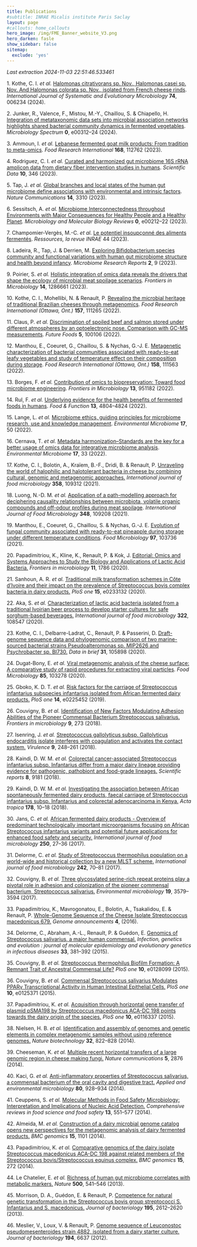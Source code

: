 ```yaml
---
title: Publications
#subtitle: INRAE Micalis institute Paris Saclay
layout: page
#callouts: home_callouts
hero_image: /img/FME_Banner_website_V3.png
hero_darken: fasle
show_sidebar: false
sitemap:
  exclude: 'yes'
---
```


*Last extraction 2024-11-03 22:51:46.533461*

<span class="csl-left-margin">1.
</span><span class="csl-right-inline">Kothe, C. I. *et al.* [Halomonas
citrativorans sp. Nov., Halomonas casei sp. Nov. And Halomonas colorata
sp. Nov., isolated from French cheese
rinds](https://doi.org/10.1099/ijsem.0.006234). *International Journal
of Systematic and Evolutionary Microbiology* **74**, 006234
(2024).</span>

<span class="csl-left-margin">2.
</span><span class="csl-right-inline">Junker, R., Valence, F., Mistou,
M.-Y., Chaillou, S. & Chiapello, H. [Integration of metataxonomic data
sets into microbial association networks highlights shared bacterial
community dynamics in fermented
vegetables](https://doi.org/10.1128/spectrum.00312-24). *Microbiology
Spectrum* **0**, e00312–24 (2024).</span>

<span class="csl-left-margin">3.
</span><span class="csl-right-inline">Ammoun, I. *et al.* [Lebanese
fermented goat milk products: From tradition to
meta-omics](https://doi.org/10.1016/j.foodres.2023.112762). *Food
Research International* **168**, 112762 (2023).</span>

<span class="csl-left-margin">4.
</span><span class="csl-right-inline">Rodriguez, C. I. *et al.* [Curated
and harmonized gut microbiome 16S <span class="nocase">rRNA</span>
amplicon data from dietary fiber intervention studies in
humans](https://doi.org/10.1038/s41597-023-02254-4). *Scientific Data*
**10**, 346 (2023).</span>

<span class="csl-left-margin">5.
</span><span class="csl-right-inline">Tap, J. *et al.* [Global branches
and local states of the human gut microbiome define associations with
environmental and intrinsic
factors](https://doi.org/10.1038/s41467-023-38558-7). *Nature
Communications* **14**, 3310 (2023).</span>

<span class="csl-left-margin">6.
</span><span class="csl-right-inline">Sessitsch, A. *et al.* [Microbiome
Interconnectedness throughout Environments with Major Consequences for
Healthy People and a Healthy
Planet](https://doi.org/10.1128/mmbr.00212-22). *Microbiology and
Molecular Biology Reviews* **0**, e00212–22 (2023).</span>

<span class="csl-left-margin">7.
</span><span class="csl-right-inline">Champomier-Vergès, M.-C. *et al.*
[Le potentiel insoupçonné des aliments
fermentés](https://hal.inrae.fr/hal-03958354). *Ressources, la revue
INRAE* 44 (2023).</span>

<span class="csl-left-margin">8.
</span><span class="csl-right-inline">Ladeira, R., Tap, J. & Derrien, M.
[Exploring Bifidobacterium species community and functional variations
with human gut microbiome structure and health beyond
infancy](https://doi.org/10.20517/mrr.2023.01). *Microbiome Research
Reports* **2**, 9 (2023).</span>

<span class="csl-left-margin">9.
</span><span class="csl-right-inline">Poirier, S. *et al.* [Holistic
integration of omics data reveals the drivers that shape the ecology of
microbial meat spoilage
scenarios](https://doi.org/10.3389/fmicb.2023.1286661). *Frontiers in
Microbiology* **14**, 1286661 (2023).</span>

<span class="csl-left-margin">10.
</span><span class="csl-right-inline">Kothe, C. I., Mohellibi, N. &
Renault, P. [Revealing the microbial heritage of traditional Brazilian
cheeses through
metagenomics](https://doi.org/10.1016/j.foodres.2022.111265). *Food
Research International (Ottawa, Ont.)* **157**, 111265 (2022).</span>

<span class="csl-left-margin">11.
</span><span class="csl-right-inline">Claus, P. *et al.* [Discrimination
of spoiled beef and salmon stored under different atmospheres by an
optoelectronic nose. Comparison with GC-MS
measurements](https://doi.org/10.1016/j.fufo.2021.100106). *Future
Foods* **5**, 100106 (2022).</span>

<span class="csl-left-margin">12.
</span><span class="csl-right-inline">Manthou, E., Coeuret, G.,
Chaillou, S. & Nychas, G.-J. E. [Metagenetic characterization of
bacterial communities associated with ready-to-eat leafy vegetables and
study of temperature effect on their composition during
storage](https://doi.org/10.1016/j.foodres.2022.111563). *Food Research
International (Ottawa, Ont.)* **158**, 111563 (2022).</span>

<span class="csl-left-margin">13.
</span><span class="csl-right-inline">Borges, F. *et al.* [Contribution
of omics to biopreservation: Toward food microbiome
engineering](https://doi.org/10.3389/fmicb.2022.951182). *Frontiers in
Microbiology* **13**, 951182 (2022).</span>

<span class="csl-left-margin">14.
</span><span class="csl-right-inline">Rul, F. *et al.* [Underlying
evidence for the health benefits of fermented foods in
humans](https://doi.org/10.1039/D1FO03989J). *Food & Function* **13**,
4804–4824 (2022).</span>

<span class="csl-left-margin">15.
</span><span class="csl-right-inline">Lange, L. *et al.* [Microbiome
ethics, guiding principles for microbiome research, use and knowledge
management](https://doi.org/10.1186/s40793-022-00444-y). *Environmental
Microbiome* **17**, 50 (2022).</span>

<span class="csl-left-margin">16.
</span><span class="csl-right-inline">Cernava, T. *et al.* [Metadata
harmonization–Standards are the key for a better usage of omics data for
integrative microbiome
analysis](https://doi.org/10.1186/s40793-022-00425-1). *Environmental
Microbiome* **17**, 33 (2022).</span>

<span class="csl-left-margin">17.
</span><span class="csl-right-inline">Kothe, C. I., Bolotin, A., Kraïem,
B.-F., Dridi, B. & Renault, P. [Unraveling the world of halophilic and
halotolerant bacteria in cheese by combining cultural, genomic and
metagenomic
approaches.](https://doi.org/10.1016/j.ijfoodmicro.2021.109312)
*International journal of food microbiology* **358**, 109312
(2021).</span>

<span class="csl-left-margin">18.
</span><span class="csl-right-inline">Luong, N.-D. M. *et al.*
[Application of a path-modelling approach for deciphering causality
relationships between microbiota, volatile organic compounds and
off-odour profiles during meat
spoilage](https://doi.org/10.1016/j.ijfoodmicro.2021.109208).
*International Journal of Food Microbiology* **348**, 109208
(2021).</span>

<span class="csl-left-margin">19.
</span><span class="csl-right-inline">Manthou, E., Coeuret, G.,
Chaillou, S. & Nychas, G.-J. E. [Evolution of fungal community
associated with ready-to-eat pineapple during storage under different
temperature conditions](https://doi.org/10.1016/j.fm.2021.103736). *Food
Microbiology* **97**, 103736 (2021).</span>

<span class="csl-left-margin">20.
</span><span class="csl-right-inline">Papadimitriou, K., Kline, K.,
Renault, P. & Kok, J. [Editorial: Omics and Systems Approaches to Study
the Biology and Applications of Lactic Acid
Bacteria.](https://doi.org/10.3389/fmicb.2020.01786) *Frontiers in
microbiology* **11**, 1786 (2020).</span>

<span class="csl-left-margin">21.
</span><span class="csl-right-inline">Sanhoun, A. R. *et al.*
[Traditional milk transformation schemes in Côte d’Ivoire and their
impact on the prevalence of Streptococcus bovis complex bacteria in
dairy products.](https://doi.org/10.1371/journal.pone.0233132) *PloS
one* **15**, e0233132 (2020).</span>

<span class="csl-left-margin">22.
</span><span class="csl-right-inline">Aka, S. *et al.* [Characterization
of lactic acid bacteria isolated from a traditional Ivoirian beer
process to develop starter cultures for safe sorghum-based
beverages.](https://doi.org/10.1016/j.ijfoodmicro.2020.108547)
*International journal of food microbiology* **322**, 108547
(2020).</span>

<span class="csl-left-margin">23.
</span><span class="csl-right-inline">Kothe, C. I., Delbarre-Ladrat, C.,
Renault, P. & Passerini, D. [Draft-genome sequence data and phylogenomic
comparison of two marine-sourced bacterial strains Pseudoalteromonas sp.
MIP2626 and Psychrobacter sp.
BI730.](https://doi.org/10.1016/j.dib.2020.105898) *Data in brief*
**31**, 105898 (2020).</span>

<span class="csl-left-margin">24.
</span><span class="csl-right-inline">Dugat-Bony, E. *et al.* [Viral
metagenomic analysis of the cheese surface: A comparative study of rapid
procedures for extracting viral
particles](https://doi.org/10.1016/j.fm.2019.103278). *Food
Microbiology* **85**, 103278 (2020).</span>

<span class="csl-left-margin">25.
</span><span class="csl-right-inline">Gboko, K. D. T. *et al.* [Risk
factors for the carriage of Streptococcus infantarius subspecies
infantarius isolated from African fermented dairy
products.](https://doi.org/10.1371/journal.pone.0225452) *PloS one*
**14**, e0225452 (2019).</span>

<span class="csl-left-margin">26.
</span><span class="csl-right-inline">Couvigny, B. *et al.*
[Identification of New Factors Modulating Adhesion Abilities of the
Pioneer Commensal Bacterium Streptococcus
salivarius.](https://doi.org/10.3389/fmicb.2018.00273) *Frontiers in
microbiology* **9**, 273 (2018).</span>

<span class="csl-left-margin">27.
</span><span class="csl-right-inline">Isenring, J. *et al.*
[Streptococcus gallolyticus subsp. Gallolyticus endocarditis isolate
interferes with coagulation and activates the contact
system.](https://doi.org/10.1080/21505594.2017.1393600) *Virulence*
**9**, 248–261 (2018).</span>

<span class="csl-left-margin">28.
</span><span class="csl-right-inline">Kaindi, D. W. M. *et al.*
[Colorectal cancer-associated Streptococcus infantarius subsp.
Infantarius differ from a major dairy lineage providing evidence for
pathogenic, pathobiont and food-grade
lineages.](https://doi.org/10.1038/s41598-018-27383-4) *Scientific
reports* **8**, 9181 (2018).</span>

<span class="csl-left-margin">29.
</span><span class="csl-right-inline">Kaindi, D. W. M. *et al.*
[Investigating the association between African spontaneously fermented
dairy products, faecal carriage of Streptococcus infantarius subsp.
Infantarius and colorectal adenocarcinoma in
Kenya.](https://doi.org/10.1016/j.actatropica.2017.10.018) *Acta
tropica* **178**, 10–18 (2018).</span>

<span class="csl-left-margin">30.
</span><span class="csl-right-inline">Jans, C. *et al.* [African
fermented dairy products - Overview of predominant technologically
important microorganisms focusing on African Streptococcus infantarius
variants and potential future applications for enhanced food safety and
security.](https://doi.org/10.1016/j.ijfoodmicro.2017.03.012)
*International journal of food microbiology* **250**, 27–36
(2017).</span>

<span class="csl-left-margin">31.
</span><span class="csl-right-inline">Delorme, C. *et al.* [Study of
Streptococcus thermophilus population on a world-wide and historical
collection by a new MLST
scheme.](https://doi.org/10.1016/j.ijfoodmicro.2016.11.016)
*International journal of food microbiology* **242**, 70–81
(2017).</span>

<span class="csl-left-margin">32.
</span><span class="csl-right-inline">Couvigny, B. *et al.* [Three
glycosylated serine-rich repeat proteins play a pivotal role in adhesion
and colonization of the pioneer commensal bacterium, Streptococcus
salivarius.](https://doi.org/10.1111/1462-2920.13853) *Environmental
microbiology* **19**, 3579–3594 (2017).</span>

<span class="csl-left-margin">33.
</span><span class="csl-right-inline">Papadimitriou, K., Mavrogonatou,
E., Bolotin, A., Tsakalidou, E. & Renault, P. [Whole-Genome Sequence of
the Cheese Isolate Streptococcus macedonicus
679.](https://doi.org/10.1128/genomeA.01025-16) *Genome announcements*
**4**, (2016).</span>

<span class="csl-left-margin">34.
</span><span class="csl-right-inline">Delorme, C., Abraham, A.-L.,
Renault, P. & Guédon, E. [Genomics of Streptococcus salivarius, a major
human commensal.](https://doi.org/10.1016/j.meegid.2014.10.001)
*Infection, genetics and evolution : journal of molecular epidemiology
and evolutionary genetics in infectious diseases* **33**, 381–392
(2015).</span>

<span class="csl-left-margin">35.
</span><span class="csl-right-inline">Couvigny, B. *et al.*
[Streptococcus thermophilus Biofilm Formation: A Remnant Trait of
Ancestral Commensal Life?](https://doi.org/10.1371/journal.pone.0128099)
*PloS one* **10**, e0128099 (2015).</span>

<span class="csl-left-margin">36.
</span><span class="csl-right-inline">Couvigny, B. *et al.* [Commensal
Streptococcus salivarius Modulates PPARγ Transcriptional Activity in
Human Intestinal Epithelial
Cells.](https://doi.org/10.1371/journal.pone.0125371) *PloS one* **10**,
e0125371 (2015).</span>

<span class="csl-left-margin">37.
</span><span class="csl-right-inline">Papadimitriou, K. *et al.*
[Acquisition through horizontal gene transfer of plasmid
<span class="nocase">pSMA198</span> by Streptococcus macedonicus ACA-DC
198 points towards the dairy origin of the
species.](https://doi.org/10.1371/journal.pone.0116337) *PloS one*
**10**, e0116337 (2015).</span>

<span class="csl-left-margin">38.
</span><span class="csl-right-inline">Nielsen, H. B. *et al.*
[Identification and assembly of genomes and genetic elements in complex
metagenomic samples without using reference
genomes.](https://doi.org/10.1038/nbt.2939) *Nature biotechnology*
**32**, 822–828 (2014).</span>

<span class="csl-left-margin">39.
</span><span class="csl-right-inline">Cheeseman, K. *et al.* [Multiple
recent horizontal transfers of a large genomic region in cheese making
fungi.](https://doi.org/10.1038/ncomms3876) *Nature communications*
**5**, 2876 (2014).</span>

<span class="csl-left-margin">40.
</span><span class="csl-right-inline">Kaci, G. *et al.*
[Anti-inflammatory properties of Streptococcus salivarius, a commensal
bacterium of the oral cavity and digestive
tract.](https://doi.org/10.1128/AEM.03133-13) *Applied and environmental
microbiology* **80**, 928–934 (2014).</span>

<span class="csl-left-margin">41.
</span><span class="csl-right-inline">Ceuppens, S. *et al.* [Molecular
Methods in Food Safety Microbiology: Interpretation and Implications of
Nucleic Acid Detection.](https://doi.org/10.1111/1541-4337.12072)
*Comprehensive reviews in food science and food safety* **13**, 551–577
(2014).</span>

<span class="csl-left-margin">42.
</span><span class="csl-right-inline">Almeida, M. *et al.* [Construction
of a dairy microbial genome catalog opens new perspectives for the
metagenomic analysis of dairy fermented
products.](https://doi.org/10.1186/1471-2164-15-1101) *BMC genomics*
**15**, 1101 (2014).</span>

<span class="csl-left-margin">43.
</span><span class="csl-right-inline">Papadimitriou, K. *et al.*
[Comparative genomics of the dairy isolate Streptococcus macedonicus
ACA-DC 198 against related members of the Streptococcus
bovis/Streptococcus equinus
complex.](https://doi.org/10.1186/1471-2164-15-272) *BMC genomics*
**15**, 272 (2014).</span>

<span class="csl-left-margin">44.
</span><span class="csl-right-inline">Le Chatelier, E. *et al.*
[Richness of human gut microbiome correlates with metabolic
markers.](https://doi.org/10.1038/nature12506) *Nature* **500**, 541–546
(2013).</span>

<span class="csl-left-margin">45.
</span><span class="csl-right-inline">Morrison, D. A., Guédon, E. &
Renault, P. [Competence for natural genetic transformation in the
Streptococcus bovis group streptococci S. Infantarius and S.
macedonicus.](https://doi.org/10.1128/JB.00230-13) *Journal of
bacteriology* **195**, 2612–2620 (2013).</span>

<span class="csl-left-margin">46.
</span><span class="csl-right-inline">Meslier, V., Loux, V. & Renault,
P. [Genome sequence of Leuconostoc pseudomesenteroides strain 4882,
isolated from a dairy starter
culture.](https://doi.org/10.1128/JB.01696-12) *Journal of bacteriology*
**194**, 6637 (2012).</span>
